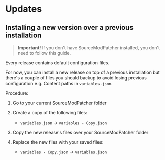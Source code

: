 # Updates

## Installing a new version over a previous installation

> **Important!** If you don't have SourceModPatcher installed, you don't need to follow this guide.

Every release contains default configuration files.

For now, you can install a new release on top of a previous installation but there's a couple of files you should backup to avoid losing previous configuration e.g. Content paths in `variables.json`.

Procedure:

1. Go to your current SourceModPatcher folder

2. Create a copy of the following files:
   - `variables.json` ->  `variables - Copy.json`

3. Copy the new release's files over your SourceModPatcher folder

4. Replace the new files with your saved files:
   - `variables - Copy.json` -> `variables.json`
